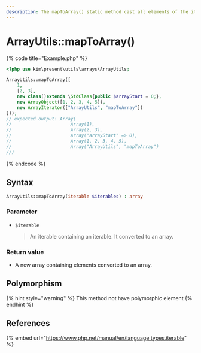 ```yaml
---
description: The mapToArray() static method cast all elements of the iterable to an array
---
```


# ArrayUtils::mapToArray\(\)

{% code title="Example.php" %}
```php
<?php use kim\present\utils\arrays\ArrayUtils;

ArrayUtils::mapToArray([
    1,
    [2, 3],
    new class()extends \StdClass{public $arrayStart = 0;},
    new ArrayObject([1, 2, 3, 4, 5]),
    new ArrayIterator(["ArrayUtils", "mapToArray"])
]));
// expected output: Array(
//                      Array(1),
//                      Array(2, 3),
//                      Array("arrayStart" => 0),
//                      Array(1, 2, 3, 4, 5),
//                      Array("ArrayUtils", "mapToArray")
//)
```
{% endcode %}

## Syntax

```php
ArrayUtils::mapToArray(iterable $iterables) : array
```

### Parameter

* `$iterable`

  > An iterable containing an iterable. It converted to an array.

### Return value

* A new array containing elements converted to an array.

## Polymorphism

{% hint style="warning" %}
This method not have polymorphic element
{% endhint %}

## References

{% embed url="https://www.php.net/manual/en/language.types.iterable" %}



